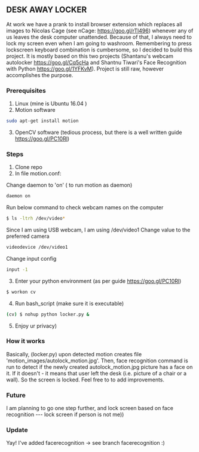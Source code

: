 ## DESK AWAY LOCKER

At work we have a prank to install browser extension which replaces all images to Nicolas Cage (see nCage: https://goo.gl/rTl496) whenever any of us leaves the desk computer unattended. Because of that, I always need to lock my screen even when I am going to washroom. Remembering to press lockscreen keyboard combination is cumbersome, so I decided to build this project. It is mostly based on this two projects (Shantanu's webcam autolocker https://goo.gl/Cq5cHa and Shantnu Tiwari's Face Recognition with Python https://goo.gl/1YFKvM). 
Project is still raw, however accomplishes the purpose.

### Prerequisites
1. Linux (mine is Ubuntu 16.04 )
2. Motion software 
```sh
sudo apt-get install motion
```
3. OpenCV software (tedious process, but there is a well written guide https://goo.gl/PC10Rl)

### Steps
1. Clone repo
2. In file motion.conf:

Change daemon to 'on' ( to run motion as daemon)
```sh
daemon on
```
Run below command to check webcam names on the computer
```sh
$ ls -ltrh /dev/video*
```
Since I am using USB webcam, I am using  /dev/video1
Change value to the preferred camera
```sh
videodevice /dev/video1
```
Change input config
```sh
input -1
```

3. Enter your python environment (as per guide https://goo.gl/PC10Rl)
```sh
$ workon cv
```
4. Run bash_script (make sure it is executable)
```sh
(cv) $ nohup python locker.py &
```
5. Enjoy ur privacy)


### How it works
Basically, (locker.py) upon detected motion creates file 'motion_images/autolock_motion.jpg'. Then, face recognition command is run to detect if the newly created autolock_motion.jpg picture has a face on it. If it doesn't - it means that user left the desk (i.e. picture of a chair or a wall). So the screen is locked. 
Feel free to to add improvements.


### Future
I am planning to go one step further, and lock screen based on face recognition --- lock screen if person is not me))

### Update
Yay! I've added facerecognition -> see branch facerecognition :)
